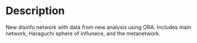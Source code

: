 # Description
New disinfo network with data from new analysis using ORA.
Includes main network, Haraguchi sphere of influnece, and the metanetwork.
